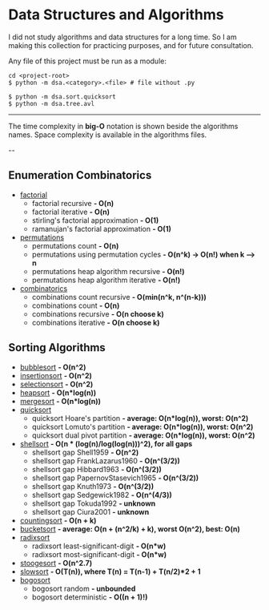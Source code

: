 # Data Structures and Algorithms

I did not study algorithms and data structures for a long time.
So I am making this collection for practicing purposes, and for future consultation.

Any file of this project must be run as a module:

```shell
cd <project-root>
$ python -m dsa.<category>.<file> # file without .py

$ python -m dsa.sort.quicksort
$ python -m dsa.tree.avl
```

---

The time complexity in **big-O** notation is shown beside the algorithms names.
Space complexity is available in the algorithms files.

--
## Enumeration Combinatorics

-   [factorial](./dsa/combinatorics/factorial.py)
    -   factorial recursive **- O(n)**
    -   factorial iterative **- O(n)**
    -   stirling's factorial approximation **- O(1)**
    -   ramanujan's factorial approximation **- O(1)**
-   [permutations](./dsa/combinatorics/permutations.py)
    -   permutations count **- O(n)**
    -   permutations using permutation cycles **- O(n^k) -> O(n!) when k --> n**
    -   permutations heap algorithm recursive **- O(n!)**
    -   permutations heap algorithm iterative **- O(n!)**
-   [combinatorics](./dsa/combinatorics/combinations.py)
    -   combinations count recursive **- O(min(n^k, n^(n-k)))**
    -   combinations count **- O(n)**
    -   combinations recursive **- O(n choose k)**
    -   combinations iterative **- O(n choose k)**

## Sorting Algorithms

-   [bubblesort](./dsa/sorting/bubblesort.py) **- O(n^2)**
-   [insertionsort](./dsa/sorting/insertionsort.py) **- O(n^2)**
-   [selectionsort](./dsa/sorting/selectionsort.py) **- O(n^2)**
-   [heapsort](./dsa/sorting/heapsort.py) **- O(n\*log(n))**
-   [mergesort](./dsa/sorting/mergesort.py) **- O(n\*log(n))**
-   [quicksort](./dsa/sorting/quicksort.py)
    -   quicksort Hoare's partition **- average: O(n\*log(n)), worst: O(n^2)**
    -   quicksort Lomuto's partition **- average: O(n\*log(n)), worst: O(n^2)**
    -   quicksort dual pivot partition **- average: O(n\*log(n)), worst: O(n^2)**
-   [shellsort](./dsa/sorting/shellsort.py) **- O(n * (log(n)/log(log(n)))^2), for all gaps**
    -   shellsort gap Shell1959 **- O(n^2)**
    -   shellsort gap FrankLazarus1960 **- O(n^(3/2))**
    -   shellsort gap Hibbard1963 **- O(n^(3/2))**
    -   shellsort gap PapernovStasevich1965 **- O(n^(3/2))**
    -   shellsort gap Knuth1973 **- O(n^(3/2))**
    -   shellsort gap Sedgewick1982 **- O(n^(4/3))**
    -   shellsort gap Tokuda1992 **- unknown**
    -   shellsort gap Ciura2001 **- unknown**
-   [countingsort](./dsa/sorting/countingsort.py) **- O(n + k)**
-   [bucketsort](./dsa/sorting/bucketsort.py) **- average: O(n + (n^2/k) + k), worst O(n^2), best: O(n)**
-   [radixsort](./dsa/sorting/radixsort.py)
    -   radixsort least-significant-digit **- O(n\*w)**
    -   radixsort most-significant-digit **- O(n\*w)**
-   [stoogesort](./dsa/sorting/stoogesort.py) **- O(n^2.7)**
-   [slowsort](./dsa/sorting/slowsort.py) **- O(T(n)), where T(n) = T(n-1) + T(n/2)\*2 + 1**
-   [bogosort](./dsa/sorting/bogosort.py)
    -   bogosort random **- unbounded**
    -   bogosort deterministic **- O((n + 1)!)**
